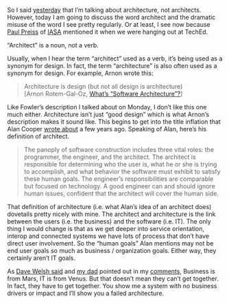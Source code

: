 So I said
[yesterday](http://devhawk.net/2005/08/31/Architecture+At+The+Intersection.aspx)
that I’m talking about architecture, not architects. However, today I am
going to discuss the word architect and the dramatic misuse of the word
I see pretty regularly. Or at least, I see now because [Paul
Preiss](http://www.iasarchitects.org/blogs/) of
[IASA](http://www.iasarchitects.org/) mentioned it when we were hanging
out at TechEd.

“Architect” is a noun, not a verb.

Usually, when I hear the term “architect” used as a verb, it’s being
used as a synonym for design. In fact, the term “architecture” is also
often used as a synonym for design. For example, Arnon wrote this:

> Architecture is design (but not all design is architecture)\
> [Arnon Rotem-Gal-Oz, [What’s “Software
> Architecture”?](http://www.rgoarchitects.com/blog/PermaLink,guid,6c1fc5b2-5c07-4675-b29d-eb8882cd8715.aspx)]

Like Fowler’s description I talked about on Monday, I don’t like this
one much either. Architecture isn’t just “good design” which is what
Arnon’s description makes it sound like. This begins to get into the
title inflation that Alan Cooper [wrote
about](http://www.ftponline.com/vsm/2003_09_14th/magazine/departments/softwarearchitect/default_pf.aspx)
a few years ago. Speaking of Alan, here’s his definition of architect.

> The panoply of software construction includes three vital roles: the
> programmer, the engineer, and the architect. The architect is
> responsible for determining who the user is, what he or she is trying
> to accomplish, and what behavior the software must exhibit to satisfy
> these human goals. The engineer’s responsibilities are comparable but
> focused on technology. A good engineer can and should ignore human
> issues, confident that the architect will cover the human side.

That definition of architecture (i.e. what Alan’s idea of an architect
does) dovetails pretty nicely with mine. The architect and architecture
is the link between the users (i.e. the business) and the software (i.e.
IT). The only thing I would change is that as we get deeper into service
orientation, interop and connected systems we have lots of process that
don’t have direct user involvement. So the “human goals” Alan mentions
may not be end user goals so much as business / organization goals.
Either way, they certainly aren’t IT goals.

As [Dave Welsh
said](http://blogs.msdn.com/dave_welsh/archive/2005/06/01/423984.aspx)
and [my dad](http://halpierson.blogspot.com/) pointed out in my
[comments](http://devhawk.net/CommentView,guid,26a8a400-285c-4810-aca7-3ba38a433a01.aspx),
Business is from Mars, IT is from Venus. But that doesn’t mean they
can’t get together. In fact, they have to get together. You show me a
system with no business drivers or impact and I’ll show you a failed
architecture.
